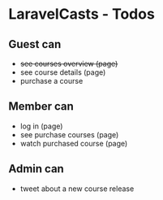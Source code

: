 # LaravelCasts - Todos

## Guest can

* ~~see courses overview (page)~~
* see course details (page)
* purchase a course

## Member can
* log in (page)
* see purchase courses (page)
* watch purchased course (page)

## Admin can
* tweet about a new course release 
